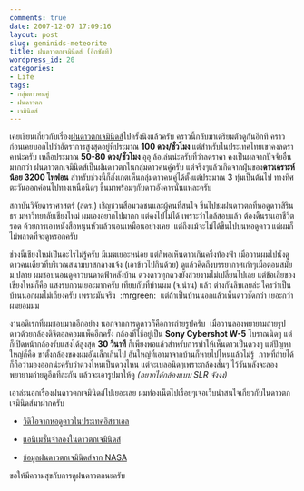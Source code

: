 ```yaml
---
comments: true
date: 2007-12-07 17:09:16
layout: post
slug: geminids-meteorite
title: ฝนดาวตกเจมินิดส์ (อีกซักที)
wordpress_id: 20
categories:
- Life
tags:
- กลุ่มดาวคนคู่
- ฝนดาวตก
- เจมินิดส์
---
```


เคยเขียนเกี่ยวกับเรื่อง[ฝนดาวตกเจมินิดส์](http://www.armno.in.th/20071107/nextmeteorshower/)ไปครั้งนึงแล้วครับ คราวนี้กลับมาเตรียมตัวดูกันอีกที คราวก่อนเคยบอกไปว่าอัตราการสูงสุดอยู่ที่ประมาณ **100 ดวง/ชั่วโมง** แต่สำหรับในประเทศไทยเขาคงลดราคาน่ะครับ เหลือประมาณ **50-80 ดวง/ชั่วโมง** อุอุ ล้อเล่นน่ะครับที่ว่าลดราคา คงเป็นผลจากปัจจัยอื่นมากกว่า ฝนดาวตกเจมินิดส์เป็นฝนดาวตกในกลุ่มดาวคนคู่ครับ แต่จริงๆแล้วเกิดจากฝุ่นของ**ดาวเคราะห์น้อย 3200 ไทฟอน** สำหรับช่วงนี้ก็สังเกตเห็นกลุ่มดาวคนคู่ได้ตั้งแต่ประมาณ 3 ทุ่มเป็นต้นไป ทางทิศตะวันออกค่อนไปทางเหนือนิดๆ ขึ้นมาพร้อมๆกับดาวอังคารนั่นแหละครับ

สถาบันวิจัยดาราศาสตร์ (สดร.) เชิญชวนสื่อมวลชนและผู้คนที่สนใจ ขึ้นไปชมฝนดาวตกที่หอดูดาวสิรินธร มหาวิทยาลัยเชียงใหม่ ผมเองอยากไปมากก แต่คงไปไม่ได้ เพราะว่าใกล้สอบแล้ว ต้องดิ้นรนเอาชีวิตรอด ด้วยการเอาหนังสือหนุนหัวแล้วนอนเหมือนอย่างเคย  แต่ถึงแม้จะไม่ได้ขึ้นไปบนหอดูดาว แต่ผมก็ไม่พลาดที่จะดูหรอกครับ

ช่วงนี้เชียงใหม่เป็นอะไรไม่รู้ครับ มีเมฆเยอะหน่อย แต่ก็พอเห็นดาวเกินครึ่งท้องฟ้า เมื่อวานผมไปนั่งดูดาวคนเดียวที่บริเวณสนามบาสกลางแจ้ง (เอาข้าวไปกินด้วย) ดูแล้วคิดถึงบรรยากาศเก่าๆเมื่อตอนสมัยม.ปลาย ผมชอบนอนดูดาวบนดาดฟ้าหลังบ้าน ดวงดาวทุกดวงยังสวยงามไม่เปลี่ยนไปเลย แต่ข้อเสียของเชียงใหม่ก็คือ แสงรบกวนเยอะมากครับ เทียบกับที่บ้านผม (จ.น่าน) แล้ว ต่างกันลิบเลยล่ะ ใครว่าเป็นบ้านนอกผมไม่เถียงครับ เพราะมันจริง  :mrgreen:  แต่ถ้าเป็นบ้านนอกแล้วเห็นดาวชัดกว่า เยอะกว่า ผมยอมมม

งานอดิเรกที่ผมชอบมากอีกอย่าง นอกจากการดูดาวก็คือการถ่ายรูปครับ  เมื่อวานลองพยายามถ่ายรูปดาวด้วยกล้องดิจิตอลคอมแพ็คอีกครั้ง กล้องที่ใช้อยู่เป็น **Sony Cybershot W-5** โบราณนิดๆ แต่ก็เปิดหน้ากล้องรับแสงได้สูงสุด **30 วินาที** ก็เพียงพอแล้วสำหรับการทำให้เห็นดาวเป็นดวงๆ แต่ปัญหาใหญ่ก็คือ ขาตั้งกล้องของผมอันเล็กเกินไป อันใหญ่ที่เอามาจากบ้านก็หายไปไหนแล้วไม่รู้  ภาพที่ถ่ายได้ก็ถือว่ามองออกน่ะครับว่าดวงไหนเป็นดวงไหน แต่จะเบลอนิดๆเพราะกล้องสั่นๆ ไว้วันหลังจะลองพยายามถ่ายดูอีกทีละกัน แล้วจะเอารูปมาให้ดู _(อยากได้กล้องแบบ SLR จังงง)_

เอาล่ะนอกเรื่องฝนดาวตกเจมินิดส์ไปเยอะเลย ผมท่องเน็ตไปเรื่อยๆเจอเว็บน่าสนใจเกี่ยวกับในดาวตกเจมินิดส์มาฝากครับ




  * [วิดิโอจากหอดูดาวในประเทศอิสราเอล](http://www.bareket-astro.com/live/meteor/gemenids.html)


  * [แอนิเมชั่นจำลองในดาวตกเจมินิดส์](http://www.shadowandsubstance.com/)


  * [ข้อมูลฝนดาวตกเจมินิดส์จาก NASA](http://science.nasa.gov/headlines/y2007/03dec_asteroidshower.htm)


ขอให้มีความสุขกับการดูฝนดาวตกนะครับ
